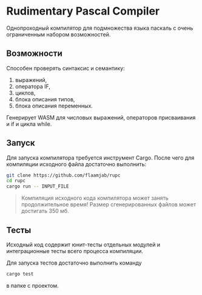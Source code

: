 # Rudimentary Pascal Compiler

Однопроходный компилятор для подмножества языка паскаль
с очень ограниченным набором возможностей.

## Возможности

Способен проверять синтаксис и семантику:
1. выражений,
2. оператора IF,
3. циклов,
4. блока описания типов,
5. блока описания переменных.

Генерирует WASM для числовых выражений,
операторов присваивания и if и цикла while.

## Запуск

Для запуска компилятора требуется инструмент Cargo.
После чего для компиляции исходного файла достаточно выполнить:
```sh
git clone https://github.com/flaamjab/rupc
cd rupc
cargo run -- INPUT_FILE
```

> Компиляция исходного кода компилятора может занять продолжительное время!
> Размер сгенерированных файлов может достигать 350 мб.

## Тесты

Исходный код содержит юнит-тесты отдельных модулей
и интеграционные тесты всего процесса компиляции.

Для запуска тестов достаточно выполнить команду

```sh
cargo test
```

в папке с проектом.
